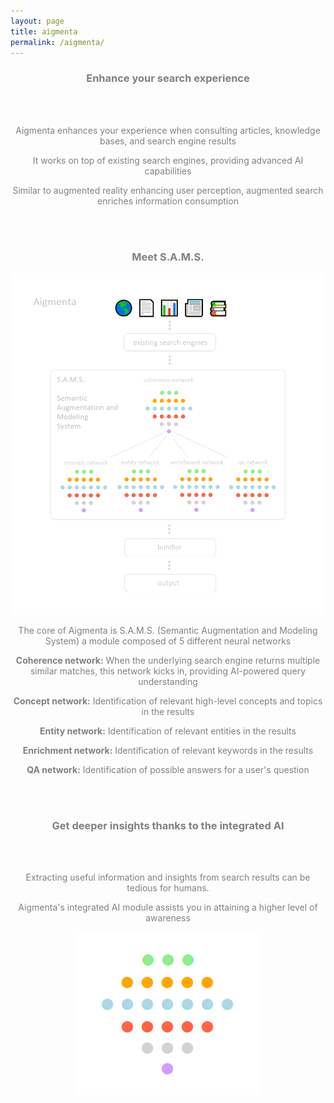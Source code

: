```yaml
---
layout: page
title: aigmenta
permalink: /aigmenta/
---
```


<center><h3><span style="color:grey">Enhance your search experience</span></h3></center>

<br><br>

<center><p><span style="color:grey">Aigmenta enhances your experience when consulting articles, knowledge bases, and search engine results</span></p></center>
<center><p><span style="color:grey">It works on top of existing search engines, providing advanced AI capabilities</span></p></center>
<center><p><span style="color:grey">Similar to augmented reality enhancing user perception, augmented search enriches information consumption</span></p></center>

<br><br>

<center><h3><span style="color:grey">Meet S.A.M.S.</span></h3></center>
<center><img src="https://raw.githubusercontent.com/francesco-russo-githubber/osiria/main/aigmenta.png"></center>

<center><p><span style="color:grey">The core of Aigmenta is S.A.M.S. (Semantic Augmentation and Modeling System) a module composed of 5 different neural networks</span></p></center>
<center><p><span style="color:grey"><b>Coherence network:</b> When the underlying search engine returns multiple similar matches, this network kicks in, providing AI-powered query understanding</span></p></center>
<center><p><span style="color:grey"><b>Concept network:</b> Identification of relevant high-level concepts and topics in the results</span></p></center>
<center><p><span style="color:grey"><b>Entity network:</b> Identification of relevant entities in the results</span></p></center>
<center><p><span style="color:grey"><b>Enrichment network:</b> Identification of relevant keywords in the results</span></p></center>
<center><p><span style="color:grey"><b>QA network:</b> Identification of possible answers for a user's question</span></p></center>

<br><br>

<center><h3><span style="color:grey">Get deeper insights thanks to the integrated AI</span></h3></center>

<br><br>

<center><p><span style="color:grey">Extracting useful information and insights from search results can be tedious for humans.</span></p></center>
<center><p><span style="color:grey">Aigmenta's integrated AI module assists you in attaining a higher level of awareness</span></p></center>
<center><img src="https://raw.githubusercontent.com/francesco-russo-githubber/osiria/main/nn_dots.png"></center>
